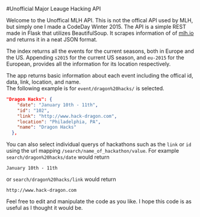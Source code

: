 #Unofficial Major Leauge Hacking API

Welcome to the Unoffical MLH API. This is not the offical API used by MLH, but simply one I made a CodeDay Winter 2015.
The API is a simple REST made in Flask that utilizes BeautifulSoup. It scrapes information of of [mlh.io](http://mlh.io) and returns it in a neat JSON format. 

The index returns all the events for the current seasons, both in Europe and the US. Appending `s2015` for the current US season, and `eu-2015` for the European, provides all the information for its location respectively. 

The app returns basic information about each event including the offical id, data, link, location, and name.  
The following example is for `event/dragon%20hacks/` is selected. 

``` json
"Dragon Hacks": {
    "date": "January 10th - 11th",
    "id": "102",
    "link": "http://www.hack-dragon.com",
    "location": "Philadelphia, PA",
    "name": "Dragon Hacks"
  },
  ```
  You can also select individual querys of hackathons such as the `link` or `id` using the url mapping `/search/name_of_hackathon/value`. For example `search/dragon%20hacks/date` would return  
  ``` text
  January 10th - 11th
 ```
 
 or `search/dragon%20hacks/link` would return  
 ``` text
 http://www.hack-dragon.com
 ```
  
  
  Feel free to edit and manipulate the code as you like. I hope this code is as useful as I thought it would be. 
